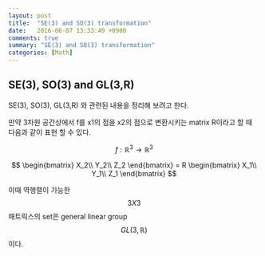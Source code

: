 ```yaml
---
layout: post
title:  "SE(3) and SO(3) transformation"
date:   2016-06-07 13:33:49 +0900
comments: true
summary: "SE(3) and SO(3) transformation"
categories: [Math]
---
```


## SE(3), SO(3) and GL(3,R)

SE(3), SO(3), GL(3,R) 와 관련된 내용을 정리해 보려고 한다.

만약 3차원 공간상에서 f를 x1의 점을 x2의 점으로 변환시키는 matrix R이라고 할 때 다음과 같이 표현 할 수 있다.

$$ f : \mathbb{R}^3 \to \mathbb{R}^3 $$

$$
\begin{bmatrix}
X_2\\
Y_2\\
Z_2  
\end{bmatrix}
= R \begin{bmatrix}
                  X_1\\
                  Y_1\\
                  Z_1  
                  \end{bmatrix}
$$

이때 역행렬이 가능한 $$3X3$$ 매트릭스의 set은 general linear group $$GL(3, \mathbb{R})$$ 이다.
